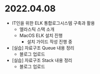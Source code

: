 # 2022.04.08

- IT인을 위한 ELK 통합로그시스템 구축과 활용
	- 엘라스틱 스택 소개
	- MacOS ELK 설치 진행
		- 설치 가이드 작성 진행 중
- [실습] 자료구조 Queue 내용 정리
	- 블로그 업로드
- [실습] 자료구조 Stack 내용 정리
	- 블로그 업로드
